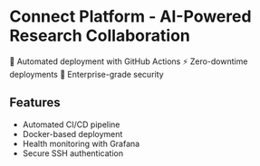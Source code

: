 # Connect Platform - AI-Powered Research Collaboration

🚀 Automated deployment with GitHub Actions
⚡ Zero-downtime deployments
🔐 Enterprise-grade security

## Features
- Automated CI/CD pipeline
- Docker-based deployment
- Health monitoring with Grafana
- Secure SSH authentication
